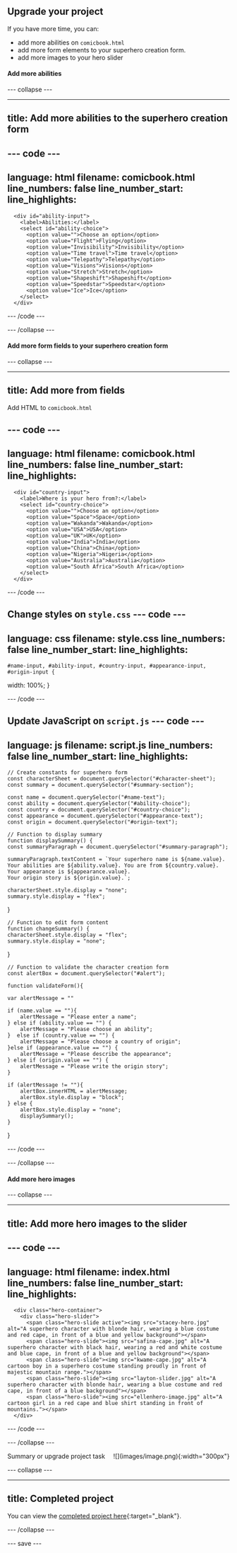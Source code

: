 ## Upgrade your project

If you have more time, you can: 

+ add more abilities on `comicbook.html`
+ add more form elements to your superhero creation form.
+ add more images to your hero slider

#### Add more abilities 

--- collapse ---

---
title: Add more abilities to the superhero creation form
---

--- code ---
---
language: html
filename: comicbook.html
line_numbers: false
line_number_start: 
line_highlights: 
---

      <div id="ability-input">
        <label>Abilities:</label>
        <select id="ability-choice">
          <option value="">Choose an option</option>
          <option value="Flight">Flying</option>
          <option value="Invisibility">Invisibility</option>
          <option value="Time travel">Time travel</option>
          <option value="Telepathy">Telepathy</option>
          <option value="Visions">Visions</option>
          <option value="Stretch">Stretch</option>
          <option value="Shapeshift">Shapeshift</option>
          <option value="Speedstar">Speedstar</option>
          <option value="Ice">Ice</option>
        </select>
      </div>

--- /code ---

--- /collapse ---

#### Add more form fields to your superhero creation form

--- collapse ---

---
title: Add more from fields
---

Add HTML to `comicbook.html`

--- code ---
---
language: html
filename: comicbook.html
line_numbers: false
line_number_start: 
line_highlights: 
---

      <div id="country-input">
        <label>Where is your hero from?:</label>
        <select id="country-choice">
          <option value="">Choose an option</option>
          <option value="Space">Space</option>
          <option value="Wakanda">Wakanda</option>
          <option value="USA">USA</option>
          <option value="UK">UK</option>
          <option value="India">India</option>
          <option value="China">China</option>
          <option value="Nigeria">Nigeria</option>
          <option value="Australia">Australia</option>
          <option value="South Africa">South Africa</option>
        </select>
      </div>

--- /code ---

Change styles on `style.css`
--- code ---
---
language: css
filename: style.css
line_numbers: false
line_number_start: 
line_highlights: 
---

    #name-input, #ability-input, #country-input, #appearance-input, #origin-input {
  width: 100%;
   }

--- /code ---

Update JavaScript on `script.js`
--- code ---
---
language: js
filename: script.js
line_numbers: false
line_number_start: 
line_highlights: 
---

    // Create constants for superhero form
    const characterSheet = document.querySelector("#character-sheet");
    const summary = document.querySelector("#summary-section");

    const name = document.querySelector("#name-text");
    const ability = document.querySelector("#ability-choice");
    const country = document.querySelector("#country-choice");
    const appearance = document.querySelector("#appearance-text");
    const origin = document.querySelector("#origin-text");

    // Function to display summary
    function displaySummary() {
    const summaryParagraph = document.querySelector("#summary-paragraph");

    summaryParagraph.textContent = `Your superhero name is ${name.value}. 
    Your abilities are ${ability.value}. You are from ${country.value}.
    Your appearance is ${appearance.value}. 
    Your origin story is ${origin.value}.`;

    characterSheet.style.display = "none";
    summary.style.display = "flex";
}

    // Function to edit form content
    function changeSummary() {
    characterSheet.style.display = "flex";
    summary.style.display = "none";
}

    // Function to validate the character creation form 
    const alertBox = document.querySelector("#alert");

    function validateForm(){

    var alertMessage = ""

    if (name.value == ""){
        alertMessage = "Please enter a name"; 
    } else if (ability.value == "") {
        alertMessage = "Please choose an ability";
    }  else if (country.value == "") {
        alertMessage = "Please choose a country of origin";
    }else if (appearance.value == "") {
        alertMessage = "Please describe the appearance";
    } else if (origin.value == "") {
        alertMessage = "Please write the origin story";
    } 
    
    if (alertMessage != ""){
        alertBox.innerHTML = alertMessage;
        alertBox.style.display = "block";
    } else {
        alertBox.style.display = "none";
        displaySummary();
    }
}


--- /code ---

--- /collapse ---

#### Add more hero images

--- collapse ---

---
title: Add more hero images to the slider
---

--- code ---
---
language: html
filename: index.html
line_numbers: false
line_number_start: 
line_highlights: 
---

      <div class="hero-container">
        <div class="hero-slider">
          <span class="hero-slide active"><img src="stacey-hero.jpg" alt="A superhero character with blonde hair, wearing a blue costume and red cape, in front of a blue and yellow background"></span>
          <span class="hero-slide"><img src="safina-cape.jpg" alt="A superhero character with black hair, wearing a red and white costume and blue cape, in front of a blue and yellow background"></span>
          <span class="hero-slide"><img src="kwame-cape.jpg" alt="A cartoon boy in a superhero costume standing proudly in front of majestic mountain range."></span>
          <span class="hero-slide"><img src="layton-slider.jpg" alt="A superhero character with blonde hair, wearing a blue costume and red cape, in front of a blue background"></span>
          <span class="hero-slide"><img src="ellenhero-image.jpg" alt="A cartoon girl in a red cape and blue shirt standing in front of mountains."></span>
      </div>

--- /code ---

--- /collapse ---


<div style="display: flex; flex-wrap: wrap">
<div style="flex-basis: 200px; flex-grow: 1; margin-right: 15px;">
Summary or upgrade project task
</div>
<div>
![](images/image.png){:width="300px"}
</div>
</div>

--- collapse ---

---
title: Completed project
---

You can view the [completed project here](https://scratch.mit.edu/projects/485673032/){:target="_blank"}.

--- /collapse ---

--- save ---